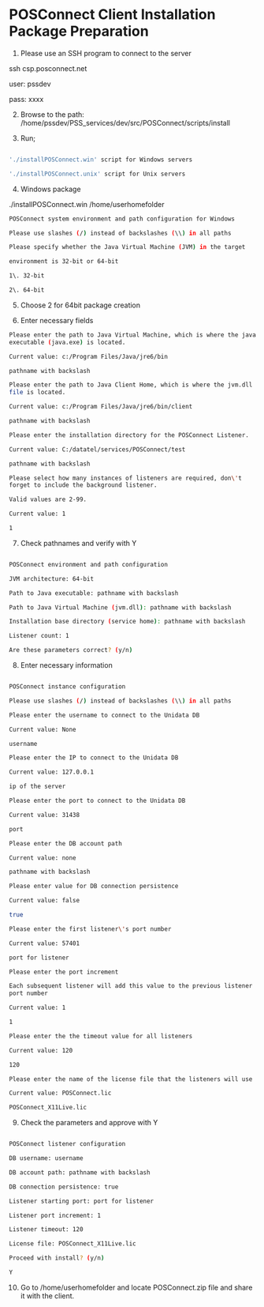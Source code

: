 # POSConnect Client Installation Package Preparation

1.  Please use an SSH program to connect to the server

ssh csp.posconnect.net

user: pssdev

pass: xxxx

2.  Browse to the path:\
    /home/pssdev/PSS_services/dev/src/POSConnect/scripts/install

3.  Run;

```bash

'./installPOSConnect.win' script for Windows servers

'./installPOSConnect.unix' script for Unix servers

```

4.  Windows package

./installPOSConnect.win /home/userhomefolder
```bash
POSConnect system environment and path configuration for Windows

Please use slashes (/) instead of backslashes (\\) in all paths

Please specify whether the Java Virtual Machine (JVM) in the target

environment is 32-bit or 64-bit

1\. 32-bit

2\. 64-bit
```

5.  Choose 2 for 64bit package creation

6.  Enter necessary fields

```bash
Please enter the path to Java Virtual Machine, which is where the java
executable (java.exe) is located.

Current value: c:/Program Files/Java/jre6/bin

pathname with backslash

Please enter the path to Java Client Home, which is where the jvm.dll
file is located.

Current value: c:/Program Files/Java/jre6/bin/client

pathname with backslash

Please enter the installation directory for the POSConnect Listener.

Current value: C:/datatel/services/POSConnect/test

pathname with backslash

Please select how many instances of listeners are required, don\'t
forget to include the background listener.

Valid values are 2-99.

Current value: 1

1

```

7.  Check pathnames and verify with Y

```bash

POSConnect environment and path configuration

JVM architecture: 64-bit

Path to Java executable: pathname with backslash

Path to Java Virtual Machine (jvm.dll): pathname with backslash

Installation base directory (service home): pathname with backslash

Listener count: 1

Are these parameters correct? (y/n)
```

8.  Enter necessary information

```bash

POSConnect instance configuration

Please use slashes (/) instead of backslashes (\\) in all paths

Please enter the username to connect to the Unidata DB

Current value: None

username

Please enter the IP to connect to the Unidata DB

Current value: 127.0.0.1

ip of the server

Please enter the port to connect to the Unidata DB

Current value: 31438

port

Please enter the DB account path

Current value: none

pathname with backslash

Please enter value for DB connection persistence

Current value: false

true

Please enter the first listener\'s port number

Current value: 57401

port for listener

Please enter the port increment

Each subsequent listener will add this value to the previous listener
port number

Current value: 1

1

Please enter the the timeout value for all listeners

Current value: 120

120

Please enter the name of the license file that the listeners will use

Current value: POSConnect.lic

POSConnect_X11Live.lic
```


9.  Check the parameters and approve with Y

```bash

POSConnect listener configuration

DB username: username

DB account path: pathname with backslash

DB connection persistence: true

Listener starting port: port for listener

Listener port increment: 1

Listener timeout: 120

License file: POSConnect_X11Live.lic

Proceed with install? (y/n)

Y
```

10. Go to /home/userhomefolder and locate POSConnect.zip file and share
    it with the client.

